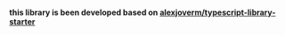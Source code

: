 #### this library is been developed based on [alexjoverm/typescript-library-starter](alexjoverm/typescript-library-starter) 